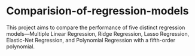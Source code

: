 # Comparision-of-regression-models
This project aims to compare the performance of five distinct regression models—Multiple Linear Regression, Ridge Regression, Lasso Regression, Elastic-Net Regression, and Polynomial Regression with a fifth-order polynomial.
